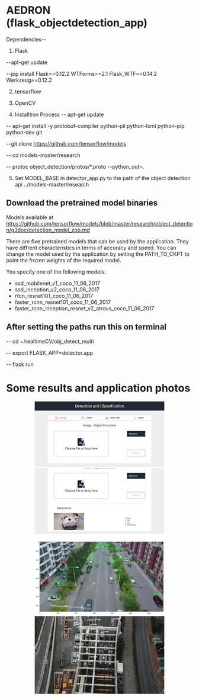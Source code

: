 # AEDRON (flask_objectdetection_app)

Dependencies--

1) Flask
 
 --apt-get update
 
 --pip install Flask==0.12.2 WTForms==2.1 Flask_WTF==0.14.2 Werkzeug==0.12.2

2) tensorflow

3) OpenCV


4) Installtion Process
-- apt-get update

-- apt-get install -y protobuf-compiler python-pil python-lxml python-pip python-dev git

--git clone https://github.com/tensorflow/models

-- cd models-master/research

-- protoc object_detection/protos/*.proto --python_out=.

5) Set MODEL_BASE in detector_app.py to the path of the object detection api ../models-master/research


## Download the pretrained model binaries

Models available at https://github.com/tensorflow/models/blob/master/research/object_detection/g3doc/detection_model_zoo.md

There are five pretrained models that can be used by the application.
 They have diffrent characteristics in terms of accuracy and speed.
 You can change the model used by the application by setting
 the PATH_TO_CKPT to point the frozen weights of the required model.

You specify one of the following models.

- ssd_mobilenet_v1_coco_11_06_2017
- ssd_inception_v2_coco_11_06_2017
- rfcn_resnet101_coco_11_06_2017
- faster_rcnn_resnet101_coco_11_06_2017
- faster_rcnn_inception_resnet_v2_atrous_coco_11_06_2017




## After setting the paths run this on terminal

-- cd ~/realtimeCV/obj_detect_multi

-- export FLASK_APP=detector.app

-- flask run

<h1> Some results and application photos </h1 > 
<p align="center">
  <img src="WhatsApp Image 2020-10-14 at 9.46.39 PM(1).jpeg" width="350" title="hover text">
  <img src="WhatsApp Image 2020-10-14 at 9.46.39 PM(3).jpeg" width="350" alt="accessibility text">
</p>
<p align="center">
  <img src="index(3).png" width="350" title="hover text">
  <img src="individualImage 2.png" width="350" alt="accessibility text">
</p>
